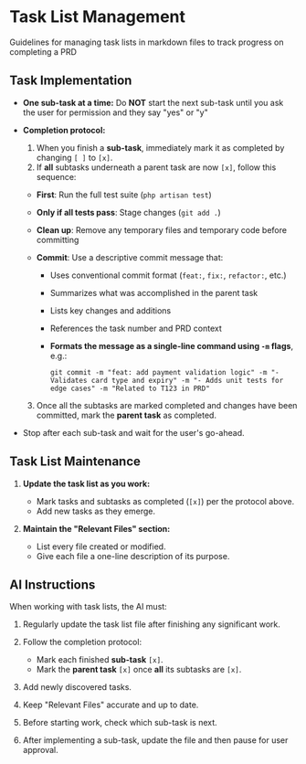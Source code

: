 # Task List Management

Guidelines for managing task lists in markdown files to track progress on completing a PRD

## Task Implementation

* **One sub-task at a time:** Do **NOT** start the next sub-task until you ask the user for permission and they say "yes" or "y"
* **Completion protocol:**

  1. When you finish a **sub-task**, immediately mark it as completed by changing `[ ]` to `[x]`.
  2. If **all** subtasks underneath a parent task are now `[x]`, follow this sequence:

  * **First**: Run the full test suite (`php artisan test`)
  * **Only if all tests pass**: Stage changes (`git add .`)
  * **Clean up**: Remove any temporary files and temporary code before committing
  * **Commit**: Use a descriptive commit message that:

    * Uses conventional commit format (`feat:`, `fix:`, `refactor:`, etc.)
    * Summarizes what was accomplished in the parent task
    * Lists key changes and additions
    * References the task number and PRD context
    * **Formats the message as a single-line command using `-m` flags**, e.g.:

      ```
      git commit -m "feat: add payment validation logic" -m "- Validates card type and expiry" -m "- Adds unit tests for edge cases" -m "Related to T123 in PRD"
      ```

  3. Once all the subtasks are marked completed and changes have been committed, mark the **parent task** as completed.
* Stop after each sub-task and wait for the user's go-ahead.

## Task List Maintenance

1. **Update the task list as you work:**

   * Mark tasks and subtasks as completed (`[x]`) per the protocol above.
   * Add new tasks as they emerge.

2. **Maintain the "Relevant Files" section:**

   * List every file created or modified.
   * Give each file a one-line description of its purpose.

## AI Instructions

When working with task lists, the AI must:

1. Regularly update the task list file after finishing any significant work.
2. Follow the completion protocol:

   * Mark each finished **sub-task** `[x]`.
   * Mark the **parent task** `[x]` once **all** its subtasks are `[x]`.
3. Add newly discovered tasks.
4. Keep "Relevant Files" accurate and up to date.
5. Before starting work, check which sub-task is next.
6. After implementing a sub-task, update the file and then pause for user approval.
